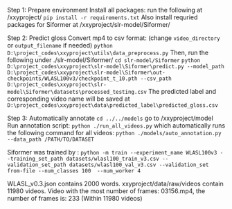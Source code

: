 Step 1: Prepare environment
Install all packages: run the following at /xxyproject/
`pip install -r requirements.txt`
Also install requried packages for Siformer at /xxyproject/slr-model/Siformer/


Step 2: Predict gloss
Convert mp4 to csv format: (change `video_directory` or `output_filename` if needed)
`python D:\project_codes\xxyproject\utils\data_preprocess.py`
Then, run the following under ./slr-model/Siformer/
`cd slr-model/Siformer`
`python D:\project_codes\xxyproject\slr-model\Siformer\predict.py --model_path D:\project_codes\xxyproject\slr-model\Siformer\out-checkpoints/WLASL100v3/checkpoint_t_10.pth --csv_path D:\project_codes\xxyproject\slr-model\Siformer\datasets\processed_testing.csv`
The predicted label and corresponding video name will be saved at `D:\project_codes\xxyproject\data\predicted_label\predicted_gloss.csv`


Step 3: Automatically annotate
`cd ../../models` go to /xxyproject/model
Run annotation script:
`python ./run_all_videos.py`
which automatically runs the following command for all videos:
`python ./models/auto_annotation.py --data_path /PATH/TO/DATASET `





Siformer was trained by : `python -m train --experiment_name WLASL100v3 --training_set_path datasets/wlasl100_train_v3.csv --validation_set_path datasets/wlasl100_val_v3.csv --validation_set from-file --num_classes 100 
--num_worker 4`




WLASL_v0.3.json contains 2000 words.
xxyproject/data/raw/videos contain 11980 videos.
Video with the most number of frames: 03156.mp4, the number of frames is: 233 (Within 11980 videos)
